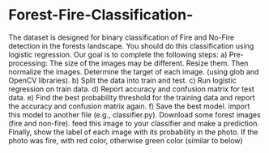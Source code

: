 # Forest-Fire-Classification-
The dataset is designed for binary classification of Fire and No-Fire detection in the forests landscape. You should do this classification using logistic regression. Our goal is to complete the following steps:
a) Pre-processing: The size of the images may be different. Resize them. Then normalize the
images. Determine the target of each image. (using glob and OpenCV libraries).
b) Split the data into train and test.
c) Run logistic regression on train data.
d) Report accuracy and confusion matrix for test data.
e) Find the best probability threshold for the training data and report the accuracy and confusion
matrix again.
f) Save the best model. import this model to another file (e.g., classifier.py). Download some forest
images (fire and non-fire). feed this image to your classifier and make a prediction. Finally, show
the label of each image with its probability in the photo. If the photo was fire, with red color,
otherwise green color (similar to below)
